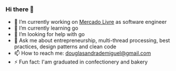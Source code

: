 ### Hi there 👋

- 🔭 I’m currently working on [Mercado Livre](https://github.com/mercadolibre) as software engineer
- 🌱 I’m currently learning go
- 🤔 I’m looking for help with go
- 💬 Ask me about entrepreneurship, multi-thread processing, best practices, design patterns and clean code
- 📫 How to reach me: douglasandrademiguel@gmail.com
- ⚡ Fun fact: I'am graduated in confectionery and bakery
